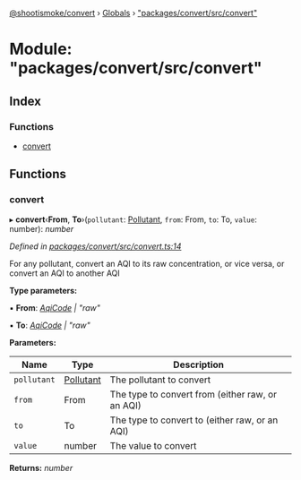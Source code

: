 [@shootismoke/convert](../README.md) › [Globals](../globals.md) › ["packages/convert/src/convert"](_packages_convert_src_convert_.md)

# Module: "packages/convert/src/convert"

## Index

### Functions

* [convert](_packages_convert_src_convert_.md#convert)

## Functions

###  convert

▸ **convert**‹**From**, **To**›(`pollutant`: [Pollutant](_packages_convert_src_util_pollutant_.md#pollutant), `from`: From, `to`: To, `value`: number): *number*

*Defined in [packages/convert/src/convert.ts:14](https://github.com/shootismoke/common/blob/af8195a/packages/convert/src/convert.ts#L14)*

For any pollutant, convert an AQI to its raw concentration, or vice versa,
or convert an AQI to another AQI

**Type parameters:**

▪ **From**: *[AqiCode](_packages_convert_src_types_.md#aqicode) | "raw"*

▪ **To**: *[AqiCode](_packages_convert_src_types_.md#aqicode) | "raw"*

**Parameters:**

Name | Type | Description |
------ | ------ | ------ |
`pollutant` | [Pollutant](_packages_convert_src_util_pollutant_.md#pollutant) | The pollutant to convert |
`from` | From | The type to convert from (either raw, or an AQI) |
`to` | To | The type to convert to (either raw, or an AQI) |
`value` | number | The value to convert  |

**Returns:** *number*
